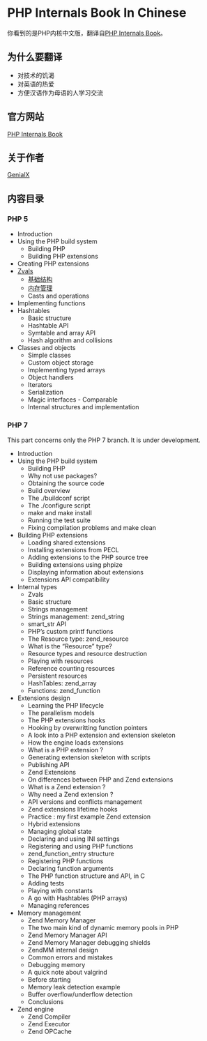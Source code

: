 # PHP Internals Book In Chinese
你看到的是PHP内核中文版，翻译自[PHP Internals Book](http://www.phpinternalsbook.com/index.html)。

## 为什么要翻译
 - 对技术的饥渴
 - 对英语的热爱
 - 方便汉语作为母语的人学习交流

## 官方网站
[PHP Internals Book](http://www.phpinternalsbook.com/index.html)

## 关于作者
[GenialX](http://blog.ihuxu.com/about-me)

## 内容目录
### PHP 5
 - Introduction
 - Using the PHP build system
   - Building PHP
   - Building PHP extensions
 - Creating PHP extensions
 - [Zvals](https://github.com/GenialX/php-internals-book-in-chinese/blob/master/zvals.md)
    - [基础结构](https://github.com/GenialX/php-internals-book-in-chinese/blob/master/zvals/basic_structure.md) 
    - [内存管理](https://github.com/GenialX/php-internals-book-in-chinese/blob/master/zvals/memory_management.md) 
    - Casts and operations
 - Implementing functions
 - Hashtables
   - Basic structure
   - Hashtable API
   - Symtable and array API
   - Hash algorithm and collisions
 - Classes and objects
   - Simple classes
   - Custom object storage
   - Implementing typed arrays
   - Object handlers
   - Iterators
   - Serialization
   - Magic interfaces - Comparable
   - Internal structures and implementation

### PHP 7

This part concerns only the PHP 7 branch. It is under development.

 - Introduction
 - Using the PHP build system
   - Building PHP
    - Why not use packages?
    - Obtaining the source code
    - Build overview
    - The ./buildconf script
    - The ./configure script
    - make and make install
    - Running the test suite
    - Fixing compilation problems and make clean
  - Building PHP extensions
    - Loading shared extensions
    - Installing extensions from PECL
    - Adding extensions to the PHP source tree
    - Building extensions using phpize
    - Displaying information about extensions
    - Extensions API compatibility
 - Internal types
   - Zvals
    - Basic structure
   - Strings management
    - Strings management: zend_string
    - smart_str API
    - PHP’s custom printf functions
   - The Resource type: zend_resource
    - What is the “Resource” type?
    - Resource types and resource destruction
    - Playing with resources
    - Reference counting resources
    - Persistent resources
   - HashTables: zend_array
   - Functions: zend_function
 - Extensions design
   - Learning the PHP lifecycle
    - The parallelism models
    - The PHP extensions hooks
    - Hooking by overwritting function pointers
   - A look into a PHP extension and extension skeleton
    - How the engine loads extensions
    - What is a PHP extension ?
    - Generating extension skeleton with scripts
    - Publishing API
   - Zend Extensions
    - On differences between PHP and Zend extensions
    - What is a Zend extension ?
    - Why need a Zend extension ?
    - API versions and conflicts management
    - Zend extensions lifetime hooks
    - Practice : my first example Zend extension
    - Hybrid extensions
   - Managing global state
   - Declaring and using INI settings
   - Registering and using PHP functions
    - zend_function_entry structure
    - Registering PHP functions
    - Declaring function arguments
    - The PHP function structure and API, in C
    - Adding tests
    - Playing with constants
    - A go with Hashtables (PHP arrays)
    - Managing references
 - Memory management
   - Zend Memory Manager
    - The two main kind of dynamic memory pools in PHP
    - Zend Memory Manager API
    - Zend Memory Manager debugging shields
    - ZendMM internal design
    - Common errors and mistakes
   - Debugging memory
    - A quick note about valgrind
    - Before starting
    - Memory leak detection example
    - Buffer overflow/underflow detection
    - Conclusions
 - Zend engine
   - Zend Compiler
   - Zend Executor
   - Zend OPCache

